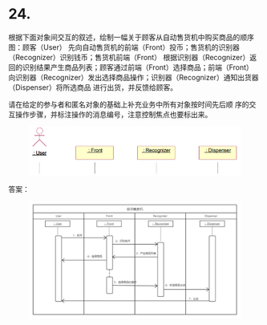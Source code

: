 # 24.

根据下面对象间交互的叙述，绘制一幅关于顾客从自动售货机中购买商品的顺序图：顾客（User） 先向自动售货机的前端（Front）投币；售货机的识别器（Recognizer）识别钱币；售货机前端（Front） 根据识别器（Recognizer）返回的识别结果产生商品列表；顾客通过前端（Front）选择商品；前端（Front） 向识别器（Recognizer）发出选择商品操作；识别器（Recognizer）通知出货器（Dispenser）将所选商品 进行出货，并反馈给顾客。

请在给定的参与者和匿名对象的基础上补充业务中所有对象按时间先后顺 序的交互操作步骤，并标注操作的消息编号，注意控制焦点也要标出来。

<figure><img src="../.gitbook/assets/image (29).png" alt=""><figcaption></figcaption></figure>



答案：

<figure><img src="../.gitbook/assets/image (30).png" alt=""><figcaption></figcaption></figure>
